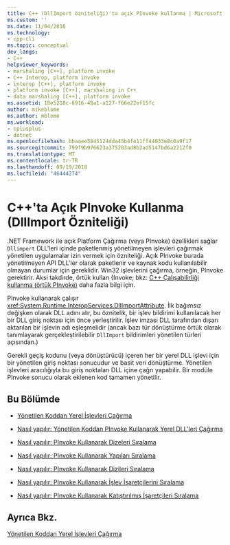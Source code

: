 ```yaml
---
title: C++ (DllImport özniteliği)'ta açık PInvoke kullanma | Microsoft Docs
ms.custom: ''
ms.date: 11/04/2016
ms.technology:
- cpp-cli
ms.topic: conceptual
dev_langs:
- C++
helpviewer_keywords:
- marshaling [C++], platform invoke
- C++ Interop, platform invoke
- interop [C++], platform invoke
- platform invoke [C++], marshaling in C++
- data marshaling [C++], platform invoke
ms.assetid: 18e5218c-6916-48a1-a127-f66e22ef15fc
author: mikeblome
ms.author: mblome
ms.workload:
- cplusplus
- dotnet
ms.openlocfilehash: bbaaee5845124dda45b4fe11ff44033e8c6a9f17
ms.sourcegitcommit: 799f9b976623a375203ad8b2ad5147bd6a2212f0
ms.translationtype: MT
ms.contentlocale: tr-TR
ms.lasthandoff: 09/19/2018
ms.locfileid: "46444274"
---
```

# <a name="using-explicit-pinvoke-in-c-dllimport-attribute"></a>C++'ta Açık PInvoke Kullanma (DllImport Özniteliği)

.NET Framework ile açık Platform Çağırma (veya PInvoke) özellikleri sağlar `Dllimport` DLL'leri içinde paketlenmiş yönetilmeyen işlevleri çağırmak yönetilen uygulamalar izin vermek için özniteliği. Açık PInvoke burada yönetilmeyen API DLL'ler olarak paketlenir ve kaynak kodu kullanılabilir olmayan durumlar için gereklidir. Win32 işlevlerini çağırma, örneğin, PInvoke gerektirir. Aksi takdirde, örtük kullan {Invoke; bkz: [C++ Çalışabilirliği kullanma (örtük PInvoke)](../dotnet/using-cpp-interop-implicit-pinvoke.md) daha fazla bilgi için.

PInvoke kullanarak çalışır <xref:System.Runtime.InteropServices.DllImportAttribute>. İlk bağımsız değişken olarak DLL adını alır, bu öznitelik, bir işlev bildirimi kullanılacak her bir DLL giriş noktası için önce yerleştirilir. İşlev imzası DLL tarafından dışarı aktarılan bir işlevin adı eşleşmelidir (ancak bazı tür dönüştürme örtük olarak tanımlayarak gerçekleştirilebilir `DllImport` bildirimleri yönetilen türleri açısından.)

Gerekli geçiş kodunu (veya dönüştürücü) içeren her bir yerel DLL işlevi için bir yönetilen giriş noktası sonucudur ve basit veri dönüştürme. Yönetilen işlevleri aracılığıyla bu giriş noktaları DLL içine çağrı yapabilir. Bir modüle PInvoke sonucu olarak eklenen kod tamamen yönetilir.

## <a name="in-this-section"></a>Bu Bölümde

- [Yönetilen Koddan Yerel İşlevleri Çağırma](../dotnet/calling-native-functions-from-managed-code.md)

- [Nasıl yapılır: Yönetilen Koddan PInvoke Kullanarak Yerel DLL'leri Çağırma](../dotnet/how-to-call-native-dlls-from-managed-code-using-pinvoke.md)

- [Nasıl yapılır: PInvoke Kullanarak Dizeleri Sıralama](../dotnet/how-to-marshal-strings-using-pinvoke.md)

- [Nasıl yapılır: PInvoke Kullanarak Yapıları Sıralama](../dotnet/how-to-marshal-structures-using-pinvoke.md)

- [Nasıl yapılır: PInvoke Kullanarak Dizileri Sıralama](../dotnet/how-to-marshal-arrays-using-pinvoke.md)

- [Nasıl yapılır: PInvoke Kullanarak İşlev İşaretçilerini Sıralama](../dotnet/how-to-marshal-function-pointers-using-pinvoke.md)

- [Nasıl yapılır: PInvoke Kullanarak Katıştırılmış İşaretçileri Sıralama](../dotnet/how-to-marshal-embedded-pointers-using-pinvoke.md)

## <a name="see-also"></a>Ayrıca Bkz.

[Yönetilen Koddan Yerel İşlevleri Çağırma](../dotnet/calling-native-functions-from-managed-code.md)